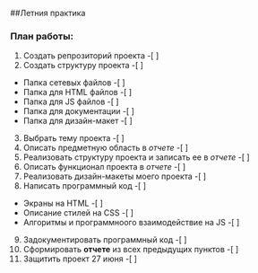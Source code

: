 ##Летния практика

### План работы:

1. Создать репрозиторий проекта -[ ]
2. Создать структуру проекта -[ ]
  * Папка сетевых файлов -[ ]
  * Папка для HTML файлов -[ ]
  * Папка для JS файлов -[ ]
  * Папка для документации -[ ]
  * Папка для дизайн-макет -[ ]
3. Выбрать тему проекта -[ ]
4. Описать предметную область в *отчете* -[ ]
5. Реализовать структуру проекта и записать ее в *отчете* -[ ]
6. Описать функционал проекта в *отчете* -[ ]
7. Реализовать дизайн-макеты моего проекта -[ ]
8. Написать программный код -[ ]
  * Экраны на HTML -[ ]
  * Описание стилей на CSS -[ ]
  * Алгоритмы и программноого взаимодействие на JS -[ ]
9. Задокументировать программный код -[ ]
10. Сформировать **отчете** из всех предыдущих пунктов -[ ]
11. Защитить проект 27 июня -[ ]
